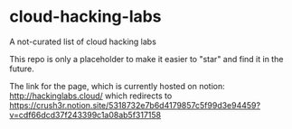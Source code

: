 # cloud-hacking-labs
A not-curated list of cloud hacking labs 

This repo is only a placeholder to make it easier to "star" and find it in the future.

The link for the page, which is currently hosted on notion:
http://hackinglabs.cloud/
which redirects to
https://crush3r.notion.site/5318732e7b6d4179857c5f99d3e94459?v=cdf66dcd37f243399c1a08ab5f317158
